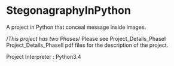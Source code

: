 # StegonagraphyInPython
A project in Python that conceal message inside images. 

/*This project has two Phases*/
Please see Project_Details_PhaseI Project_Details_PhaseII pdf files for the description of the project.

Project Interpreter : Python3.4